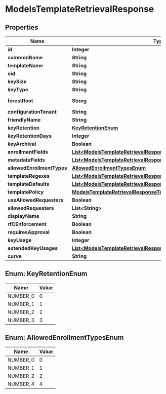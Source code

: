 

# ModelsTemplateRetrievalResponse


## Properties

| Name | Type | Description | Notes |
|------------ | ------------- | ------------- | -------------|
|**id** | **Integer** |  |  [optional] |
|**commonName** | **String** |  |  [optional] |
|**templateName** | **String** |  |  [optional] |
|**oid** | **String** |  |  [optional] |
|**keySize** | **String** |  |  [optional] |
|**keyType** | **String** |  |  [optional] |
|**forestRoot** | **String** |  |  [optional] [readonly] |
|**configurationTenant** | **String** |  |  [optional] |
|**friendlyName** | **String** |  |  [optional] |
|**keyRetention** | [**KeyRetentionEnum**](#KeyRetentionEnum) |  |  [optional] |
|**keyRetentionDays** | **Integer** |  |  [optional] |
|**keyArchival** | **Boolean** |  |  [optional] |
|**enrollmentFields** | [**List&lt;ModelsTemplateRetrievalResponseTemplateEnrollmentFieldModel&gt;**](ModelsTemplateRetrievalResponseTemplateEnrollmentFieldModel.md) |  |  [optional] |
|**metadataFields** | [**List&lt;ModelsTemplateRetrievalResponseTemplateMetadataFieldModel&gt;**](ModelsTemplateRetrievalResponseTemplateMetadataFieldModel.md) |  |  [optional] |
|**allowedEnrollmentTypes** | [**AllowedEnrollmentTypesEnum**](#AllowedEnrollmentTypesEnum) |  |  [optional] |
|**templateRegexes** | [**List&lt;ModelsTemplateRetrievalResponseTemplateRegexModel&gt;**](ModelsTemplateRetrievalResponseTemplateRegexModel.md) |  |  [optional] |
|**templateDefaults** | [**List&lt;ModelsTemplateRetrievalResponseTemplateDefaultModel&gt;**](ModelsTemplateRetrievalResponseTemplateDefaultModel.md) |  |  [optional] |
|**templatePolicy** | [**ModelsTemplateRetrievalResponseTemplatePolicyModel**](ModelsTemplateRetrievalResponseTemplatePolicyModel.md) |  |  [optional] |
|**useAllowedRequesters** | **Boolean** |  |  [optional] |
|**allowedRequesters** | **List&lt;String&gt;** |  |  [optional] |
|**displayName** | **String** |  |  [optional] |
|**rfCEnforcement** | **Boolean** |  |  [optional] |
|**requiresApproval** | **Boolean** |  |  [optional] |
|**keyUsage** | **Integer** |  |  [optional] |
|**extendedKeyUsages** | [**List&lt;ModelsTemplateRetrievalResponseExtendedKeyUsageModel&gt;**](ModelsTemplateRetrievalResponseExtendedKeyUsageModel.md) |  |  [optional] |
|**curve** | **String** |  |  [optional] |



## Enum: KeyRetentionEnum

| Name | Value |
|---- | -----|
| NUMBER_0 | 0 |
| NUMBER_1 | 1 |
| NUMBER_2 | 2 |
| NUMBER_3 | 3 |



## Enum: AllowedEnrollmentTypesEnum

| Name | Value |
|---- | -----|
| NUMBER_0 | 0 |
| NUMBER_1 | 1 |
| NUMBER_2 | 2 |
| NUMBER_4 | 4 |



